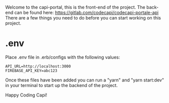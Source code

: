 Welcome to the capi-portal, this is the front-end of the project.
The back-end can be found here: https://gitlab.com/codecapi/codecapi-portale-api
There are a few things you need to do before you can start working on this project.
# .env

Place .env file in .erb/configs with the following values:

```
API_URL=http://localhost:3000
FIREBASE_API_KEY=abc123
```

Once these files have been added you can run a "yarn" and "yarn start:dev" in your terminal to start up the backend of the project.

Happy Coding Capi!